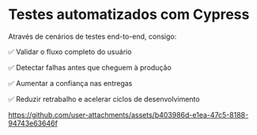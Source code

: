 # Testes automatizados com Cypress

Através de cenários de testes end-to-end, consigo:  

✅ Validar o fluxo completo do usuário  

✅ Detectar falhas antes que cheguem à produção  

✅ Aumentar a confiança nas entregas  

✅ Reduzir retrabalho e acelerar ciclos de desenvolvimento  



https://github.com/user-attachments/assets/b403986d-e1ea-47c5-8188-94743e63646f

